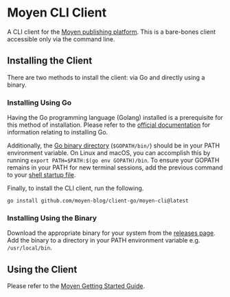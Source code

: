 # Moyen CLI Client

A CLI client for the [Moyen publishing platform](https://moyen.blog). This is a bare-bones client accessible only via the command line.

## Installing the Client

There are two methods to install the client: via Go and directly using a binary.

### Installing Using Go

Having the Go programming language (Golang) installed is a prerequisite for this method of installation. Please refer to the [official documentation](https://golang.org) for information relating to installing Go.

Additionally, the [Go binary directory](https://golang.org/doc/gopath_code#GOPATH) (`$GOPATH/bin/`) should be in your PATH environment variable. On Linux and macOS, you can accomplish this by running `export PATH=$PATH:$(go env GOPATH)/bin`. To ensure your GOPATH remains in your PATH for new terminal sessions, add the previous command to your [shell startup file](https://www.gnu.org/software/bash/manual/html_node/Bash-Startup-Files.html).

Finally, to install the CLI client, run the following.

```
go install github.com/moyen-blog/client-go/moyen-cli@latest
```

### Installing Using the Binary

Download the appropriate binary for your system from the [releases page](https://github.com/moyen-blog/client-go/releases). Add the binary to a directory in your PATH environment variable e.g. `/usr/local/bin`.

## Using the Client

Please refer to the [Moyen Getting Started Guide](https://moyen.blog/Getting%20Started.md).
